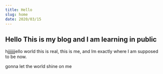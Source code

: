 ```yaml
---
title: Hello
slug: home
date: 2020/03/15
---
```


## Hello This is my blog and I am learning in public
hjjjjjjjello world this is real, this is me, and Im exactly where I am supposed to be now. 

gonna let the world shine on me 